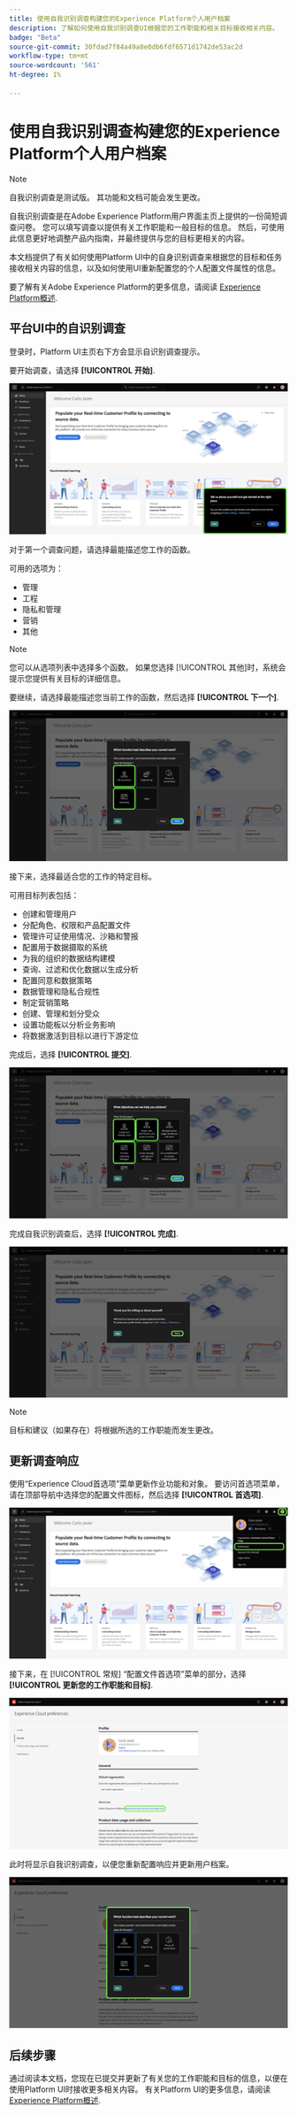 ```yaml
---
title: 使用自我识别调查构建您的Experience Platform个人用户档案
description: 了解如何使用自我识别调查UI根据您的工作职能和相关目标接收相关内容。
badge: "Beta"
source-git-commit: 30fdad7f84a49a8e0db6fdf6571d1742de53ac2d
workflow-type: tm+mt
source-wordcount: '561'
ht-degree: 1%

---
```


# 使用自我识别调查构建您的Experience Platform个人用户档案

>[!NOTE]
>
>自我识别调查是测试版。 其功能和文档可能会发生更改。

自我识别调查是在Adobe Experience Platform用户界面主页上提供的一份简短调查问卷。 您可以填写调查以提供有关工作职能和一般目标的信息。 然后，可使用此信息更好地调整产品内指南，并最终提供与您的目标更相关的内容。

本文档提供了有关如何使用Platform UI中的自身识别调查来根据您的目标和任务接收相关内容的信息，以及如何使用UI重新配置您的个人配置文件属性的信息。

要了解有关Adobe Experience Platform的更多信息，请阅读 [Experience Platform概述](home.md).

## 平台UI中的自识别调查

登录时，Platform UI主页右下方会显示自识别调查提示。

要开始调查，请选择 **[!UICONTROL 开始]**.

![Platform UI主页，带有Toast消息，提示您启动自识别调查。](./images/survey/survey-prompt.png)

对于第一个调查问题，请选择最能描述您工作的函数。

可用的选项为：

* 管理
* 工程
* 隐私和管理
* 营销
* 其他

>[!NOTE]
>
>您可以从选项列表中选择多个函数。 如果您选择 [!UICONTROL 其他]时，系统会提示您提供有关目标的详细信息。

要继续，请选择最能描述您当前工作的函数，然后选择 **[!UICONTROL 下一个]**.

![选择了两个工作功能的自我识别调查。](./images/survey/select-functions.png)

接下来，选择最适合您的工作的特定目标。

可用目标列表包括：

* 创建和管理用户
* 分配角色、权限和产品配置文件
* 管理许可证使用情况、沙箱和警报
* 配置用于数据摄取的系统
* 为我的组织的数据结构建模
* 查询、过滤和优化数据以生成分析
* 配置同意和数据策略
* 数据管理和隐私合规性
* 制定营销策略
* 创建、管理和划分受众
* 设置功能板以分析业务影响
* 将数据激活到目标以进行下游定位

完成后，选择 **[!UICONTROL 提交]**.

![自我识别调查显示可从中选择的目标列表。](./images/survey/select-objectives.png)

完成自我识别调查后，选择 **[!UICONTROL 完成]**.

![自我识别调查的最后确认步骤。](./images/survey/survey-complete.png)

>[!NOTE]
>
>目标和建议（如果存在）将根据所选的工作职能而发生更改。

## 更新调查响应

使用“Experience Cloud首选项”菜单更新作业功能和对象。 要访问首选项菜单，请在顶部导航中选择您的配置文件图标，然后选择 **[!UICONTROL 首选项]**.

![选择了配置文件图标和首选项按钮的Platform UI主页。](./images/survey/preferences.png)

接下来，在 [!UICONTROL 常规] “配置文件首选项”菜单的部分，选择 **[!UICONTROL 更新您的工作职能和目标]**.

![Platform UI配置文件首选项页面的常规部分](./images/survey/update.png)

此时将显示自我识别调查，以便您重新配置响应并更新用户档案。

![Platform UI配置文件首选项页面显示自身识别调查，以允许用户更新其个人配置文件。](./images/survey/new-survey.png)

## 后续步骤

通过阅读本文档，您现在已提交并更新了有关您的工作职能和目标的信息，以便在使用Platform UI时接收更多相关内容。 有关Platform UI的更多信息，请阅读 [Experience Platform概述](home.md).